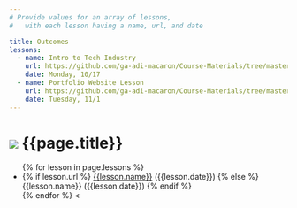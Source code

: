```yaml
---
# Provide values for an array of lessons,
#   with each lesson having a name, url, and date

title: Outcomes
lessons:
  - name: Intro to Tech Industry
    url: https://github.com/ga-adi-macaron/Course-Materials/tree/master/lessons/outcomes/intro-to-tech-industry
    date: Monday, 10/17
  - name: Portfolio Website Lesson
    url: https://github.com/ga-adi-macaron/Course-Materials/tree/master/lessons/outcomes/portfolio-website
    date: Tuesday, 11/1
---
```


# ![](https://ga-dash.s3.amazonaws.com/production/assets/logo-9f88ae6c9c3871690e33280fcf557f33.png) {{page.title}}

<ul>
  {% for lesson in page.lessons %}
  <li>
    {% if lesson.url %}
      <a href="{{lesson.url}}">{{lesson.name}}</a> ({{lesson.date}})
    {% else %}
      {{lesson.name}} ({{lesson.date}})
    {% endif %}</li>
  </li>
  {% endfor %}
<
